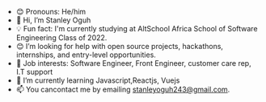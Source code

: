 - 😊 Pronouns: He/him
- 👋 Hi, I’m Stanley Oguh
- 💡 Fun fact: I'm currently studying at AltSchool Africa School of Software Engineering Class of 2022.
- 😊 I’m looking for help with open source projects, hackathons, internships, and entry-level opportunities.
- 💼 Job interests: Software Engineer, Front Engineer, customer care rep, I.T support
- 🌱 I’m currently learning Javascript,Reactjs, Vuejs
- 📫 You cancontact me by emailing stanleyoguh243@gmail.com.
